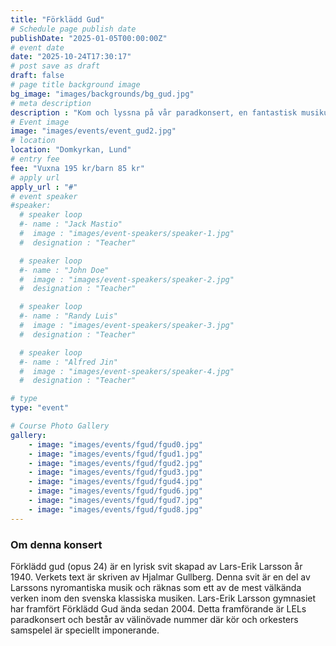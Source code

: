 ```yaml
---
title: "Förklädd Gud"
# Schedule page publish date
publishDate: "2025-01-05T00:00:00Z"
# event date
date: "2025-10-24T17:30:17"
# post save as draft
draft: false
# page title background image
bg_image: "images/backgrounds/bg_gud.jpg"
# meta description
description : "Kom och lyssna på vår paradkonsert, en fantastisk musikupplevelse av Lars-Erik Larsson - Förklädd Gud. Våra två konserter går kl. 17:30 och 19:30."
# Event image
image: "images/events/event_gud2.jpg"
# location
location: "Domkyrkan, Lund"
# entry fee
fee: "Vuxna 195 kr/barn 85 kr"
# apply url
apply_url : "#"
# event speaker
#speaker:
  # speaker loop
  #- name : "Jack Mastio"
  #  image : "images/event-speakers/speaker-1.jpg"
  #  designation : "Teacher"

  # speaker loop
  #- name : "John Doe"
  #  image : "images/event-speakers/speaker-2.jpg"
  #  designation : "Teacher"

  # speaker loop
  #- name : "Randy Luis"
  #  image : "images/event-speakers/speaker-3.jpg"
  #  designation : "Teacher"

  # speaker loop
  #- name : "Alfred Jin"
  #  image : "images/event-speakers/speaker-4.jpg"
  #  designation : "Teacher"

# type
type: "event"

# Course Photo Gallery
gallery:
    - image: "images/events/fgud/fgud0.jpg"
    - image: "images/events/fgud/fgud1.jpg"
    - image: "images/events/fgud/fgud2.jpg"
    - image: "images/events/fgud/fgud3.jpg"
    - image: "images/events/fgud/fgud4.jpg"
    - image: "images/events/fgud/fgud6.jpg"
    - image: "images/events/fgud/fgud7.jpg"
    - image: "images/events/fgud/fgud8.jpg"
---
```


### Om denna konsert

Förklädd gud (opus 24) är en lyrisk svit skapad av Lars-Erik Larsson år 1940. Verkets text är skriven av Hjalmar Gullberg. Denna svit är en del av Larssons nyromantiska musik och räknas som ett av de mest välkända verken inom den svenska klassiska musiken. Lars-Erik Larsson gymnasiet har framfört Förklädd Gud ända sedan 2004. Detta framförande är LELs paradkonsert och består av välinövade nummer där kör och orkesters samspelel är speciellt imponerande.     